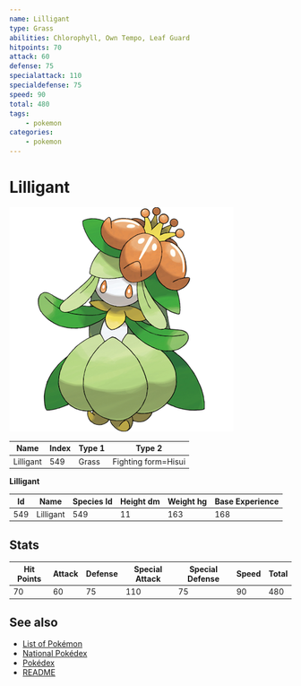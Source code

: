 ```yaml
---
name: Lilligant
type: Grass
abilities: Chlorophyll, Own Tempo, Leaf Guard
hitpoints: 70
attack: 60
defense: 75
specialattack: 110
specialdefense: 75
speed: 90
total: 480
tags:
    - pokemon
categories:
    - pokemon
---
```


# Lilligant


![Lilligant](images/549.png)

| **Name** | **Index** | **Type 1** | **Type 2** |
|----|----|----|----|
| Lilligant | 549 | Grass | Fighting form=Hisui  |

**Lilligant** 




| **Id** | **Name** | **Species Id** | **Height dm** | **Weight hg** | **Base Experience** |
|--------|----------|----------------|------------|------------|---------------------|
| 549 | Lilligant | 549 | 11 | 163 | 168 |



## Stats

| **Hit Points** | **Attack** | **Defense** | **Special Attack** | **Special Defense** | **Speed** | **Total** |
|----------------|------------|-------------|--------------------|---------------------|-----------|-----------|
| 70 | 60 | 75 | 110 | 75 | 90 | 480 |

## See also

- [List of Pokémon](../pokemon.md)
- [National Pokédex](../national_pokedex.md)
- [Pokédex](../pokedex.md)
- [README](../README.md)
